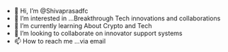 - 👋 Hi, I’m @Shivaprasadfc
- 👀 I’m interested in ...Breakthrough Tech innovations and collaborations
- 🌱 I’m currently learning About Crypto and Tech
- 💞️ I’m looking to collaborate on innovator support systems
- 📫 How to reach me ...via email 

<!---
Shivaprasadfc/Shivaprasadfc is a ✨ special ✨ repository because its `README.md` (this file) appears on your GitHub profile.
You can click the Preview link to take a look at your changes.
--->
